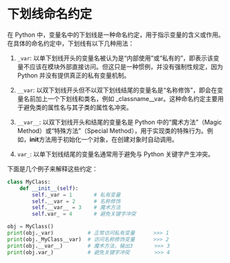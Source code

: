 # 下划线命名约定

在 Python 中，变量名中的下划线是一种命名约定，用于指示变量的含义或作用。在具体的命名约定中，下划线有以下几种用法：

1. `_var`: 以单下划线开头的变量名被认为是“内部使用”或“私有的”，即表示该变量不应该在模块外部直接访问。但这只是一种惯例，并没有强制性规定，因为 Python 并没有提供真正的私有变量机制。

2. `__var`: 以双下划线开头但不以双下划线结尾的变量名是“名称修饰”，即会在变量名前加上一个下划线和类名，例如 \_classname\_\_var。这种命名约定主要用于避免类的属性名与其子类的属性名冲突。

3. `__var__`: 以双下划线开头和结尾的变量名是 Python 中的“魔术方法”（Magic Method）或“特殊方法”（Special Method），用于实现类的特殊行为。例如，**init**方法用于初始化一个对象，在创建对象时自动调用。

4. `var_`: 以单下划线结尾的变量名通常用于避免与 Python 关键字产生冲突。

下面是几个例子来解释这些约定：

```python
class MyClass:
    def __init__(self):
        self._var = 1       # 私有变量
        self.__var = 2      # 名称修饰
        self.__var__ = 3    # 魔术方法
        self.var_ = 4       # 避免关键字冲突

obj = MyClass()
print(obj._var)           # 正常访问私有变量      >>> 1
print(obj._MyClass__var)  # 访问名称修饰变量      >>> 2
print(obj.__var__)        # 魔术方法，输出3       >>> 3
print(obj.var_)           # 避免关键字冲突        >>> 4

```
